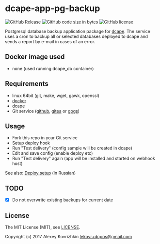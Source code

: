 # dcape-app-pg-backup

[![GitHub Release][1]][2] [![GitHub code size in bytes][3]]() [![GitHub license][4]][5]

[1]: https://img.shields.io/github/release/dopos/dcape-app-pg-backup.svg
[2]: https://github.com/dopos/dcape-app-pg-backup/releases
[3]: https://img.shields.io/github/languages/code-size/dopos/dcape-app-pg-backup.svg
[4]: https://img.shields.io/github/license/dopos/dcape-app-pg-backup.svg
[5]: LICENSE

Postgresql database backup application package for [dcape](https://github.com/dopos/dcape).
The service uses a cron to backup all or selected databases deployed to dcape and sends a report by e-mail in cases of an error.

## Docker image used

* none (used running dcape_db container)

## Requirements

* linux 64bit (git, make, wget, gawk, openssl)
* [docker](http://docker.io)
* [dcape](https://github.com/dopos/dcape)
* Git service ([github](https://github.com), [gitea](https://gitea.io) or [gogs](https://gogs.io))

## Usage

* Fork this repo in your Git service
* Setup deploy hook
* Run "Test delivery" (config sample will be created in dcape)
* Edit and save config (enable deploy etc)
* Run "Test delivery" again (app will be installed and started on webhook host)

See also: [Deploy setup](https://github.com/dopos/dcape/blob/master/DEPLOY.md) (in Russian)

## TODO

* [x] Do not overwrite existing backups for current date

## License

The MIT License (MIT), see [LICENSE](LICENSE).

Copyright (c) 2017 Alexey Kovrizhkin <lekovr+dopos@gmail.com>
